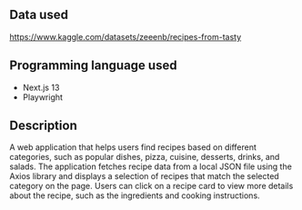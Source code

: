 ## Data used
https://www.kaggle.com/datasets/zeeenb/recipes-from-tasty

## Programming language used
  * Next.js 13
  * Playwright

## Description
A web application that helps users find recipes based on different categories, such as popular dishes, pizza, cuisine, desserts, drinks, and salads. The application fetches recipe data from a local JSON file using the Axios library and displays a selection of recipes that match the selected category on the page. Users can click on a recipe card to view more details about the recipe, such as the ingredients and cooking instructions. 